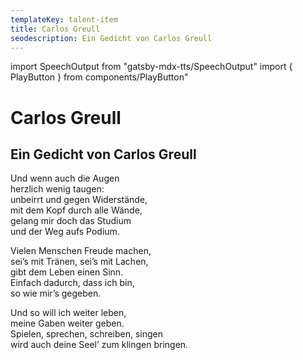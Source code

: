 ```yaml
---
templateKey: talent-item
title: Carlos Greull
seodescription: Ein Gedicht von Carlos Greull
---
```

import SpeechOutput from "gatsby-mdx-tts/SpeechOutput"
import { PlayButton } from components/PlayButton"

<SpeechOutput id="gedicht-carlos-greull" customPlayButton={PlayButton}>

# Carlos Greull

## Ein Gedicht von Carlos Greull

Und wenn auch die Augen  
herzlich wenig taugen:  
unbeirrt und gegen Widerstände,  
mit dem Kopf durch alle Wände,  
gelang mir doch das Studium  
und der Weg aufs Podium.  

Vielen Menschen Freude machen,  
sei’s mit Tränen, sei’s mit Lachen,  
gibt dem Leben einen Sinn.  
Einfach dadurch, dass ich bin,  
so wie mir’s gegeben.

Und so will ich weiter leben,  
meine Gaben weiter geben.  
Spielen, sprechen, schreiben, singen  
wird auch deine Seel’ zum klingen bringen.

</SpeechOutput>
